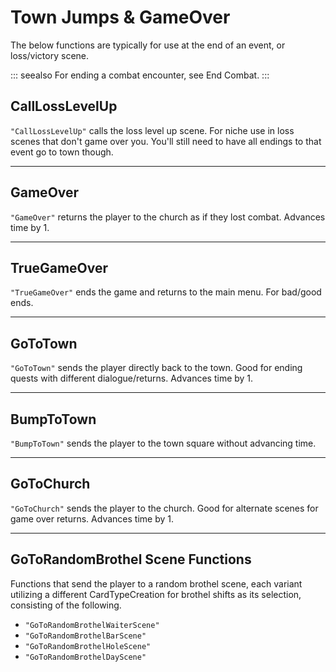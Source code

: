 # Town Jumps & GameOver

The below functions are typically for use at the end of an event, or
loss/victory scene.

::: seealso
For ending a combat encounter, see End Combat.
:::

## CallLossLevelUp
`"CallLossLevelUp"` calls the loss level up scene. For niche use in loss
scenes that don't game over you. You'll still need to have all endings
to that event go to town though.

------------------------------------------------------------------------

## GameOver
`"GameOver"` returns the player to the church as if they lost combat.
Advances time by 1.

------------------------------------------------------------------------

## TrueGameOver
`"TrueGameOver"` ends the game and returns to the main menu. For
bad/good ends.

------------------------------------------------------------------------

## GoToTown
`"GoToTown"` sends the player directly back to the town. Good for ending
quests with different dialogue/returns. Advances time by 1.

------------------------------------------------------------------------

## BumpToTown
`"BumpToTown"` sends the player to the town square without advancing
time.

------------------------------------------------------------------------

## GoToChurch
`"GoToChurch"` sends the player to the church. Good for alternate scenes
for game over returns. Advances time by 1.

------------------------------------------------------------------------

## GoToRandomBrothel Scene Functions
Functions that send the player to a random brothel scene, each variant
utilizing a different CardTypeCreation
for brothel shifts as its selection, consisting of the following.

-   `"GoToRandomBrothelWaiterScene"`
-   `"GoToRandomBrothelBarScene"`
-   `"GoToRandomBrothelHoleScene"`
-   `"GoToRandomBrothelDayScene"`
